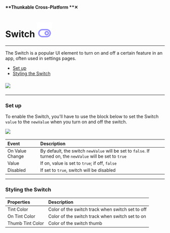 #### **Thunkable Cross-Platform **✕

# Switch ![](/assets/iOSviewIconSwitch.png)

---

The Switch is a popular UI element to turn on and off a certain feature in an app, often used in settings pages.

* [Set up](#set-up)
* [Styling the Switch](#styling-the-switch)

### ![](/assets/switch-✕-fig-1.gif)

---

### Set up

To enable the Switch, you'll have to use the block below to set the Switch `value` to the `newValue` when you turn on and off the switch.

![](/assets/switch-✕-fig-2.png)

| Event | Description |
| :--- | :--- |
| On Value Change | By default, the switch `newValue` will be set to `false`. If turned on, the `newValue` will be set to `true` |
| Value | If on, value is set to `true`; if off, `false` |
| Disabled | If set to `true`, switch will be disabled |

---

### Styling the Switch

| Properties | Description |
| :--- | :--- |
| Tint Color | Color of the switch track when switch set to off |
| On Tint Color | Color of the switch track when switch set to on |
| Thumb Tint Color | Color of the switch thumb |

### 



